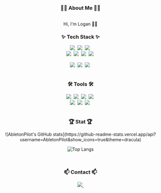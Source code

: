 <!--타이틀 부분-->
<h3 align="center">🙋‍♂ ️About Me 🙋‍♂️️</h3>

<br>

<div align="center">
  Hi, I'm Logan 👨‍💻
</div>

<!--내용 부분-->
<h3 align="center">✨ Tech Stack ✨</h3>
<div align="center">
  <img src="https://img.shields.io/badge/javascript-F7DF1E.svg?style=for-the-badge&logo=javascript&logoColor=20232a" />&nbsp
  <img src="https://img.shields.io/badge/react-20232a.svg?style=for-the-badge&logo=react&logoColor=61DAFB" />&nbsp
  <img src="https://img.shields.io/badge/node.js-5FA04E.svg?style=for-the-badge&logo=node.js&logoColor=ffd35b" />&nbsp
</div>

<div align="center">
  <img src="https://img.shields.io/badge/typescript-3178C6.svg?style=for-the-badge&logo=typescript&logoColor=white" />&nbsp
  <img src="https://img.shields.io/badge/tailwindcss-06B6D4?style=for-the-badge&logo=tailwindcss&logoColor=white" />&nbsp
  <img src="https://img.shields.io/badge/html5-E34F26.svg?style=for-the-badge&logo=html5&logoColor=white" />&nbsp
  <img src="https://img.shields.io/badge/css3-1572B6.svg?style=for-the-badge&logo=css3&logoColor=white" />&nbsp
</div>

<br>

<div align="center">
  <img src="https://img.shields.io/badge/mysql-4479A1.svg?style=for-the-badge&logo=mysql&logoColor=white" />&nbsp
  <img src="https://img.shields.io/badge/sqlite-003B57.svg?style=for-the-badge&logo=sqlite&logoColor=white" />&nbsp
  <img src="https://img.shields.io/badge/postgresql-4169E1.svg?style=for-the-badge&logo=postgresql&logoColor=white" />&nbsp
</div>

<br>

<h3 align="center">🛠 Tools 🛠</h3>
<div align="center">
  <img src="https://img.shields.io/badge/git-F05032.svg?style=for-the-badge&logo=git&logoColor=white" />&nbsp
  <img src="https://img.shields.io/badge/github-181717.svg?style=for-the-badge&logo=github&logoColor=white" />&nbsp
  <img src="https://img.shields.io/badge/Notion-F3F3F3.svg?style=for-the-badge&logo=notion&logoColor=black" />&nbsp
  <img src="https://img.shields.io/badge/prisma-2D3748.svg?style=for-the-badge&logo=prisma&logoColor=white" />&nbsp
</div>

<div align="center">
  <img src="https://img.shields.io/badge/vercel-000000.svg?style=for-the-badge&logo=vercel&logoColor=white" />&nbsp
  <img src="https://img.shields.io/badge/adobe%20photoshop-08253c.svg?style=for-the-badge&logo=adobe%20photoshop&logoColor=37abff" />&nbsp
  <img src="https://img.shields.io/badge/figma-F24E1E.svg?style=for-the-badge&logo=figma&logoColor=white" />&nbsp
</div>

<br>

<h3 align="center">🏆 Stat 🏆</h3>
<div align="center">
  ![AbletonPilot's GitHub stats](https://github-readme-stats.vercel.app/api?username=AbletonPilot&show_icons=true&theme=dracula)

  <br>

  ![Top Langs](https://github-readme-stats.vercel.app/api/top-langs/?username=AbletonPilot&layout=compact&theme=dracula)
  </div>

<br>

<h3 align="center">📫 Contact 📫</h3>
<div align="center">
  <a href="mailto:sonjm0428@gmail.com">
    <img
      src="https://img.shields.io/badge/sonjm0428@gmail.com-D14836?style=for-the-badge&logo=gmail&logoColor=white"/>&nbsp
  </a>
</div>
